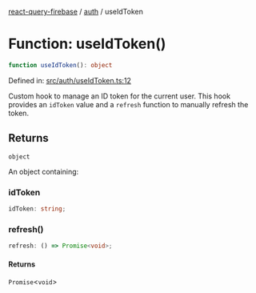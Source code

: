 [react-query-firebase](../../modules.md) / [auth](../index.md) / useIdToken

# Function: useIdToken()

```ts
function useIdToken(): object
```

Defined in: [src/auth/useIdToken.ts:12](https://github.com/vpishuk/react-query-firebase/blob/7fbf9b6c8d5aecd24bcbf362edabf19ee5b1c72c/src/auth/useIdToken.ts#L12)

Custom hook to manage an ID token for the current user.
This hook provides an `idToken` value and a `refresh` function to manually refresh the token.

## Returns

`object`

An object containing:

### idToken

```ts
idToken: string;
```

### refresh()

```ts
refresh: () => Promise<void>;
```

#### Returns

`Promise`\<`void`\>
